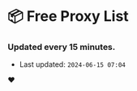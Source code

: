 # :package: Free Proxy List
### Updated every 15 minutes.

- Last updated: `2024-06-15 07:04`

:heart:
